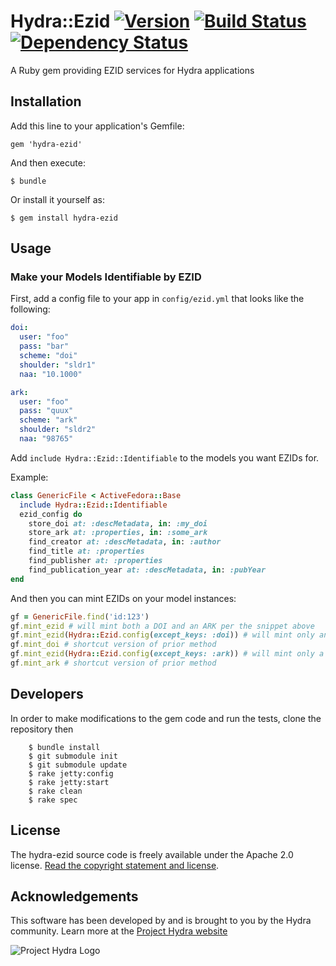 # Hydra::Ezid [![Version](https://badge.fury.io/rb/hydra-ezid.png)](http://badge.fury.io/rb/hydra-ezid) [![Build Status](https://travis-ci.org/psu-stewardship/hydra-ezid.png?branch=master)](https://travis-ci.org/psu-stewardship/hydra-ezid) [![Dependency Status](https://gemnasium.com/psu-stewardship/hydra-ezid.png)](https://gemnasium.com/psu-stewardship/hydra-ezid)

A Ruby gem providing EZID services for Hydra applications

## Installation

Add this line to your application's Gemfile:

    gem 'hydra-ezid'

And then execute:

    $ bundle

Or install it yourself as:

    $ gem install hydra-ezid

## Usage

### Make your Models Identifiable by EZID

First, add a config file to your app in `config/ezid.yml` that looks like the following:

```yaml
doi:
  user: "foo"
  pass: "bar"
  scheme: "doi"
  shoulder: "sldr1"
  naa: "10.1000"

ark:
  user: "foo"
  pass: "quux"
  scheme: "ark"
  shoulder: "sldr2"
  naa: "98765"
```

Add `include Hydra::Ezid::Identifiable` to the models you want EZIDs for.

Example:
```ruby
class GenericFile < ActiveFedora::Base
  include Hydra::Ezid::Identifiable
  ezid_config do
    store_doi at: :descMetadata, in: :my_doi
    store_ark at: :properties, in: :some_ark
    find_creator at: :descMetadata, in: :author
    find_title at: :properties
    find_publisher at: :properties
    find_publication_year at: :descMetadata, in: :pubYear
end
```

And then you can mint EZIDs on your model instances:

```ruby
gf = GenericFile.find('id:123')
gf.mint_ezid # will mint both a DOI and an ARK per the snippet above
gf.mint_ezid(Hydra::Ezid.config(except_keys: :doi)) # will mint only an ARK
gf.mint_doi # shortcut version of prior method
gf.mint_ezid(Hydra::Ezid.config(except_keys: :ark)) # will mint only a DOI
gf.mint_ark # shortcut version of prior method
```

## Developers

In order to make modifications to the gem code and run the tests, clone the repository then

```
    $ bundle install
    $ git submodule init
    $ git submodule update
    $ rake jetty:config
    $ rake jetty:start
    $ rake clean
    $ rake spec
```

## License

The hydra-ezid source code is freely available under the Apache 2.0 license.
[Read the copyright statement and license](/LICENSE.txt).

## Acknowledgements

This software has been developed by and is brought to you by the Hydra community.  Learn more at the [Project Hydra website](http://projecthydra.org)

![Project Hydra Logo](https://github.com/uvalib/libra-oa/blob/a6564a9e5c13b7873dc883367f5e307bf715d6cf/public/images/powered_by_hydra.png?raw=true)

